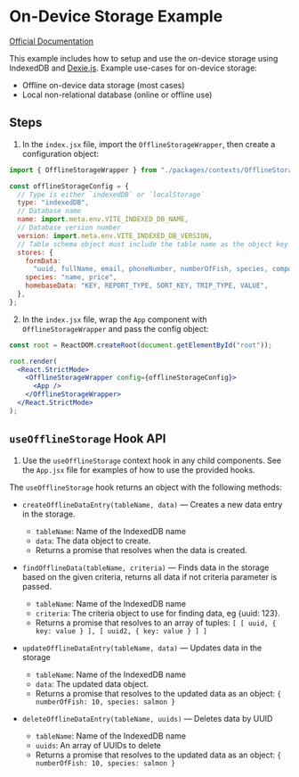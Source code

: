 # On-Device Storage Example

[Official Documentation](https://nmfs-radfish.github.io/documentation/)

This example includes how to setup and use the on-device storage using IndexedDB and [Dexie.js](https://dexie.org/docs/Tutorial/Getting-started). Example use-cases for on-device storage:

- Offline on-device data storage (most cases)
- Local non-relational database (online or offline use)

## Steps

1. In the `index.jsx` file, import the `OfflineStorageWrapper`, then create a configuration object:

```jsx
import { OfflineStorageWrapper } from "./packages/contexts/OfflineStorageWrapper";

const offlineStorageConfig = {
  // Type is either `indexedDB` or `localStorage`
  type: "indexedDB",
  // Database name
  name: import.meta.env.VITE_INDEXED_DB_NAME,
  // Database version number
  version: import.meta.env.VITE_INDEXED_DB_VERSION,
  // Table schema object must include the table name as the object key and a comma-separated string as the value. Please note `uuid` must be the first value in `formData` table.
  stores: {
    formData:
      "uuid, fullName, email, phoneNumber, numberOfFish, species, computedPrice, isDraft",
    species: "name, price",
    homebaseData: "KEY, REPORT_TYPE, SORT_KEY, TRIP_TYPE, VALUE",
  },
};
```

2. In the `index.jsx` file, wrap the `App` component with `OfflineStorageWrapper` and pass the config object:

```jsx
const root = ReactDOM.createRoot(document.getElementById("root"));

root.render(
  <React.StrictMode>
    <OfflineStorageWrapper config={offlineStorageConfig}>
      <App />
    </OfflineStorageWrapper>
  </React.StrictMode>
);
```

## `useOfflineStorage` Hook API

1. Use the `useOfflineStorage` context hook in any child components. See the `App.jsx` file for examples of how to use the provided hooks.

The `useOfflineStorage` hook returns an object with the following methods:

- `createOfflineDataEntry(tableName, data)` — Creates a new data entry in the storage.

  - `tableName`: Name of the IndexedDB name
  - `data`: The data object to create.
  - Returns a promise that resolves when the data is created.

- `findOfflineData(tableName, criteria)` — Finds data in the storage based on the given criteria, returns all data if not criteria parameter is passed.

  - `tableName`: Name of the IndexedDB name
  - `criteria`: The criteria object to use for finding data, eg {uuid: 123}.
  - Returns a promise that resolves to an array of tuples:
    `[ [ uuid, { key: value } ], [ uuid2, { key: value } ] ]`

- `updateOfflineDataEntry(tableName, data)` — Updates data in the storage

  - `tableName`: Name of the IndexedDB name
  - `data`: The updated data object.
  - Returns a promise that resolves to the updated data as an object:
    `{ numberOfFish: 10, species: salmon }`

- `deleteOfflineDataEntry(tableName, uuids)` — Deletes data by UUID
  - `tableName`: Name of the IndexedDB name
  - `uuids`: An array of UUIDs to delete
  - Returns a promise that resolves to the updated data as an object:
    `{ numberOfFish: 10, species: salmon }`
